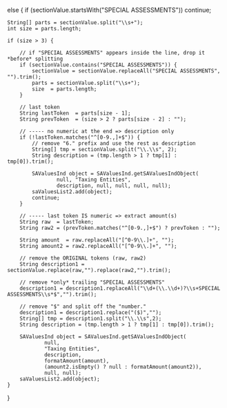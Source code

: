 else {
    if (sectionValue.startsWith("SPECIAL ASSESSMENTS")) continue;

    String[] parts = sectionValue.split("\\s+");
    int size = parts.length;

    if (size > 3) {

        // if "SPECIAL ASSESSMENTS" appears inside the line, drop it *before* splitting
        if (sectionValue.contains("SPECIAL ASSESSMENTS")) {
            sectionValue = sectionValue.replaceAll("SPECIAL ASSESSMENTS", "").trim();
            parts = sectionValue.split("\\s+");
            size  = parts.length;
        }

        // last token
        String lastToken  = parts[size - 1];
        String prevToken  = (size > 2 ? parts[size - 2] : "");

        // ----- no numeric at the end => description only
        if (!lastToken.matches("^[0-9.,]+$")) {
            // remove "6." prefix and use the rest as description
            String[] tmp = sectionValue.split("\\.\\s", 2);
            String description = (tmp.length > 1 ? tmp[1] : tmp[0]).trim();

            SAValuesInd object = SAValuesInd.getSAValuesIndObject(
                    null, "Taxing Entities",
                    description, null, null, null, null);
            saValuesList2.add(object);
            continue;
        }

        // ----- last token IS numeric => extract amount(s)
        String raw  = lastToken;
        String raw2 = (prevToken.matches("^[0-9.,]+$") ? prevToken : "");

        String amount  = raw.replaceAll("[^0-9\\.]+", "");
        String amount2 = raw2.replaceAll("[^0-9\\.]+", "");

        // remove the ORIGINAL tokens (raw, raw2)
        String description1 = sectionValue.replace(raw,"").replace(raw2,"").trim();

        // remove *only* trailing "SPECIAL ASSESSMENTS"
        description1 = description1.replaceAll("\\d+(\\.\\d+)?\\s+SPECIAL ASSESSMENTS\\s*$","").trim();

        // remove "$" and split off the "number."
        description1 = description1.replace("($)","");
        String[] tmp = description1.split("\\.\\s",2);
        String description = (tmp.length > 1 ? tmp[1] : tmp[0]).trim();

        SAValuesInd object = SAValuesInd.getSAValuesIndObject(
                null,
                "Taxing Entities",
                description,
                formatAmount(amount),
                (amount2.isEmpty() ? null : formatAmount(amount2)),
                null, null);
        saValuesList2.add(object);
    }
}
